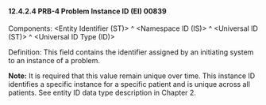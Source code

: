 #### 12.4.2.4 PRB-4 Problem Instance ID (EI) 00839

Components: &lt;Entity Identifier (ST)> ^ &lt;Namespace ID (IS)> ^ &lt;Universal ID (ST)> ^ &lt;Universal ID Type (ID)>

Definition: This field contains the identifier assigned by an initiating system to an instance of a problem.

**Note:** It is required that this value remain unique over time. This instance ID identifies a specific instance for a specific patient and is unique across all patients. See entity ID data type description in Chapter 2.
